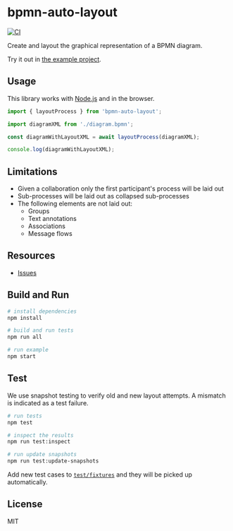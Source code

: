 # bpmn-auto-layout

[![CI](https://github.com/bpmn-io/bpmn-auto-layout/actions/workflows/CI.yml/badge.svg)](https://github.com/bpmn-io/bpmn-auto-layout/actions/workflows/CI.yml)

Create and layout the graphical representation of a BPMN diagram.

Try it out in [the example project](https://bpmn-io.github.io/bpmn-auto-layout/).

## Usage

This library works with [Node.js](https://nodejs.org/) and in the browser.

```javascript
import { layoutProcess } from 'bpmn-auto-layout';

import diagramXML from './diagram.bpmn';

const diagramWithLayoutXML = await layoutProcess(diagramXML);

console.log(diagramWithLayoutXML);
```

## Limitations

* Given a collaboration only the first participant's process will be laid out
* Sub-processes will be laid out as collapsed sub-processes
* The following elements are not laid out:
  * Groups
  * Text annotations
  * Associations
  * Message flows

## Resources

* [Issues](https://github.com/bpmn-io/bpmn-auto-layout/issues)

## Build and Run

```sh
# install dependencies
npm install

# build and run tests
npm run all

# run example
npm start
```

## Test

We use snapshot testing to verify old and new layout attempts. A mismatch is indicated as a test failure.

```sh
# run tests
npm test

# inspect the results
npm run test:inspect

# run update snapshots
npm run test:update-snapshots
```

Add new test cases to [`test/fixtures`](./test/fixtures) and they will be picked up automatically.

## License

MIT
